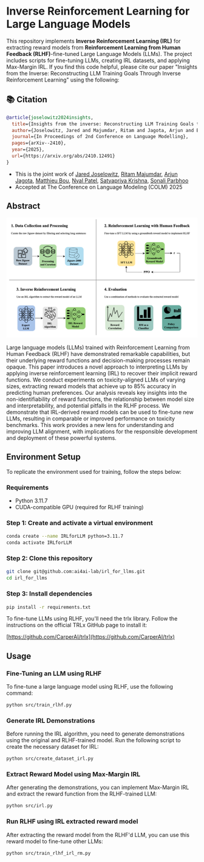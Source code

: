 # Inverse Reinforcement Learning for Large Language Models

This repository implements **Inverse Reinforcement Learning (IRL)** for extracting reward models from **Reinforcement Learning from Human Feedback (RLHF)**-fine-tuned Large Language Models (LLMs). The project includes scripts for fine-tuning LLMs, creating IRL datasets, and applying Max-Margin IRL. If you find this code helpful, please cite our paper "Insights from the Inverse: Reconstructing LLM Training Goals Through Inverse Reinforcement Learning" using the following:

## 📚 Citation
```bibtex
@article{joselowitz2024insights,
  title={Insights from the inverse: Reconstructing LLM Training Goals through Inverse RL},
  author={Joselowitz, Jared and Majumdar, Ritam and Jagota, Arjun and Bou, Matthieu and Patel, Nyal and Krishna, Satyapriya and Parbhoo, Sonali},
  journal={In Proceedings of 2nd Conference on Language Modelling},
  pages={arXiv--2410},
  year={2025},
  url={https://arxiv.org/abs/2410.12491}
}
```

- This is the joint work of [Jared Joselowitz](https://github.com/JaredJoss), [Ritam Majumdar](https://github.com/Ritam-M), [Arjun Jagota](https://github.com/ajagota7), [Matthieu Bou](https://github.com/Matthieu6), [Nyal Patel](https://github.com/Nyal101), [Satyapriya Krishna](https://github.com/y12uc231), [Sonali Parbhoo](https://github.com/sonaliparbhoo)
- Accepted at The Conference on Language Modeling (COLM) 2025

## Abstract

<p align="center">
  <img src="images/overview.png" alt="Project Overview" width="600" />
</p>

Large language models (LLMs) trained with Reinforcement Learning from Human Feedback (RLHF) have demonstrated remarkable capabilities, but their underlying reward functions and decision-making processes remain opaque. This paper introduces a novel approach to interpreting LLMs by applying inverse reinforcement learning (IRL) to recover their implicit reward functions. We conduct experiments on toxicity-aligned LLMs of varying sizes, extracting reward models that achieve up to 85\% accuracy in predicting human preferences. Our analysis reveals key insights into the non-identifiability of reward functions, the relationship between model size and interpretability, and potential pitfalls in the RLHF process. We demonstrate that IRL-derived reward models can be used to fine-tune new LLMs, resulting in comparable or improved performance on toxicity benchmarks. This work provides a new lens for understanding and improving LLM alignment, with implications for the responsible development and deployment of these powerful systems.


## Environment Setup

To replicate the environment used for training, follow the steps below:

### Requirements
- Python 3.11.7
- CUDA-compatible GPU (required for RLHF training)

### Step 1: Create and activate a virtual environment
```bash
conda create --name IRLforLLM python=3.11.7
conda activate IRLforLLM
```

### Step 2: Clone this repository
```bash
git clone git@github.com:ai4ai-lab/irl_for_llms.git
cd irl_for_llms
```

### Step 3: Install dependencies
```bash
pip install -r requirements.txt
```

To fine-tune LLMs using RLHF, you'll need the trlx library. Follow the instructions on the official TRLx GitHub page to install it:

[https://github.com/CarperAI/trlx](https://github.com/CarperAI/trlx)


## Usage

### Fine-Tuning an LLM using RLHF
To fine-tune a large language model using RLHF, use the following command:
```bash
python src/train_rlhf.py
```

### Generate IRL Demonstrations
Before running the IRL algorithm, you need to generate demonstrations using the original and RLHF-trained model. Run the following script to create the necessary dataset for IRL:

```bash
python src/create_dataset_irl.py
```

### Extract Reward Model using Max-Margin IRL
After generating the demonstrations, you can implement Max-Margin IRL and extract the reward function from the RLHF-trained LLM:

```bash
python src/irl.py
```

### Run RLHF using IRL extracted reward model
After extracting the reward model from the RLHF'd LLM, you can use this reward model to fine-tune other LLMs:
```bash
python src/train_rlhf_irl_rm.py
```
